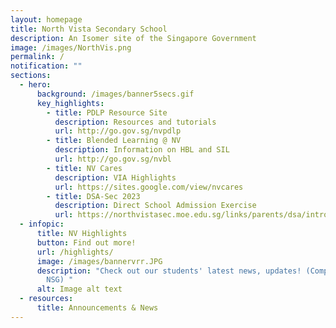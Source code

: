 ```yaml
---
layout: homepage
title: North Vista Secondary School
description: An Isomer site of the Singapore Government
image: /images/NorthVis.png
permalink: /
notification: ""
sections:
  - hero:
      background: /images/banner5secs.gif
      key_highlights:
        - title: PDLP Resource Site
          description: Resources and tutorials
          url: http://go.gov.sg/nvpdlp
        - title: Blended Learning @ NV
          description: Information on HBL and SIL
          url: http://go.gov.sg/nvbl
        - title: NV Cares
          description: VIA Highlights
          url: https://sites.google.com/view/nvcares
        - title: DSA-Sec 2023
          description: Direct School Admission Exercise
          url: https://northvistasec.moe.edu.sg/links/parents/dsa/introduction/
  - infopic:
      title: NV Highlights
      button: Find out more!
      url: /highlights/
      image: /images/bannervrr.JPG
      description: "Check out our students' latest news, updates! (Competitions, SYF &
        NSG) "
      alt: Image alt text
  - resources:
      title: Announcements & News
---
```

